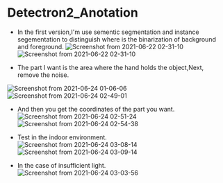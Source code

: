 # Detectron2_Anotation
- In the first version,I'm use sementic segmentation and instance segementation to distinguish where is the binarization of background and foreground.
 ![Screenshot from 2021-06-22 02-31-10](https://user-images.githubusercontent.com/50350039/123572992-134bba00-d808-11eb-9da6-48e067960061.png)
 ![Screenshot from 2021-06-22 02-31-10](https://user-images.githubusercontent.com/50350039/123573006-19419b00-d808-11eb-9ee9-0ef17a764547.png)
 
- The part I want is the area where the hand holds the object,Next, remove the noise.

 ![Screenshot from 2021-06-24 01-06-06](https://user-images.githubusercontent.com/50350039/123573215-7ccbc880-d808-11eb-9a96-9b14729a8f2f.png)
 ![Screenshot from 2021-06-24 02-49-01](https://user-images.githubusercontent.com/50350039/123573227-82c1a980-d808-11eb-8dba-98af9c00d0a4.png)

- And then you get the coordinates of the part you want.
  ![Screenshot from 2021-06-24 02-51-24](https://user-images.githubusercontent.com/50350039/123573387-cc11f900-d808-11eb-8d26-835556fa35f5.png)
  ![Screenshot from 2021-06-24 02-54-38](https://user-images.githubusercontent.com/50350039/123573394-d03e1680-d808-11eb-9f5e-280928a78f2e.png)

- Test in the indoor environment.
  ![Screenshot from 2021-06-24 03-08-14](https://user-images.githubusercontent.com/50350039/123573469-fe235b00-d808-11eb-837d-7673c52bb215.png)
  ![Screenshot from 2021-06-24 03-09-14](https://user-images.githubusercontent.com/50350039/123573476-02e80f00-d809-11eb-8ae5-da3330f2220a.png)

- In the case of insufficient light.
  ![Screenshot from 2021-06-24 03-03-56](https://user-images.githubusercontent.com/50350039/123573574-2f9c2680-d809-11eb-85d9-e30435e66572.png)
